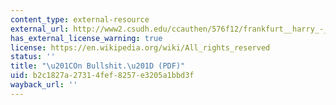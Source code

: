 ```yaml
---
content_type: external-resource
external_url: http://www2.csudh.edu/ccauthen/576f12/frankfurt__harry_-_on_bullshit.pdf
has_external_license_warning: true
license: https://en.wikipedia.org/wiki/All_rights_reserved
status: ''
title: "\u201COn Bullshit.\u201D (PDF)"
uid: b2c1827a-2731-4fef-8257-e3205a1bbd3f
wayback_url: ''
---
```

